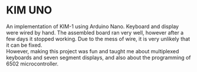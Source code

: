 # KIM UNO  
  
An implementation of KIM-1 using Arduino Nano. Keyboard and display were wired by hand. The assembled board ran very well, however after a few days it stopped working. Due to the mess of wire, it is very unlikely that it can be fixed.  
However, making this project was fun and taught me about multiplexed keyboards and seven segment displays, and also about the programming of 6502 microcontroller.
